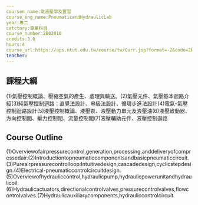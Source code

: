 ```yaml
---
coursen_name:氣液壓學及實習
course_eng_name:PneumaticandHydraulicLab
year:專二
catctory:專業科目
course_number:2B02010
credits:3.0
hours:4
course_url:https://aps.ntut.edu.tw/course/tw/Curr.jsp?format=-2&code=2B02010
teacher:
---
```


## 課程大綱

(1)氣壓控制概論、壓縮空氣的產生、處理與輸送。(2)氣壓元件、氣壓基本迴路介紹(3)純氣壓控制迴路：直覺法設計、串級法設計、循環步進法設計(4)電氣-氣壓控制迴路設計(5)液壓控制概論、液壓泵、液壓動力單元及液壓油(6)液壓致動器、方向控制閥、壓力控制閥、流量控制閥(7)液壓輔助元件、液壓控制迴路


## Course Outline

(1)Overviewofairpressurecontrol,generation,processing,anddeliveryofcompressedair.(2)Introductiontopneumaticcomponentsandbasicpneumaticcircuit.(3)Pureairpressurecontrolloop:Intuitivedesign,cascadedesign,cyclicstepdesign.(4)Electrical-pneumaticcontrolcircuitdesign.(5)Overviewofhydrauliccontrol,hydraulicpump,hydraulicpowerunitandhydraulicoil.(6)Hydraulicactuators,directionalcontrolvalves,pressurecontrolvalves,flowcontrolvalves.(7)Hydraulicauxiliarycomponents,hydrauliccontrolcircuit.

